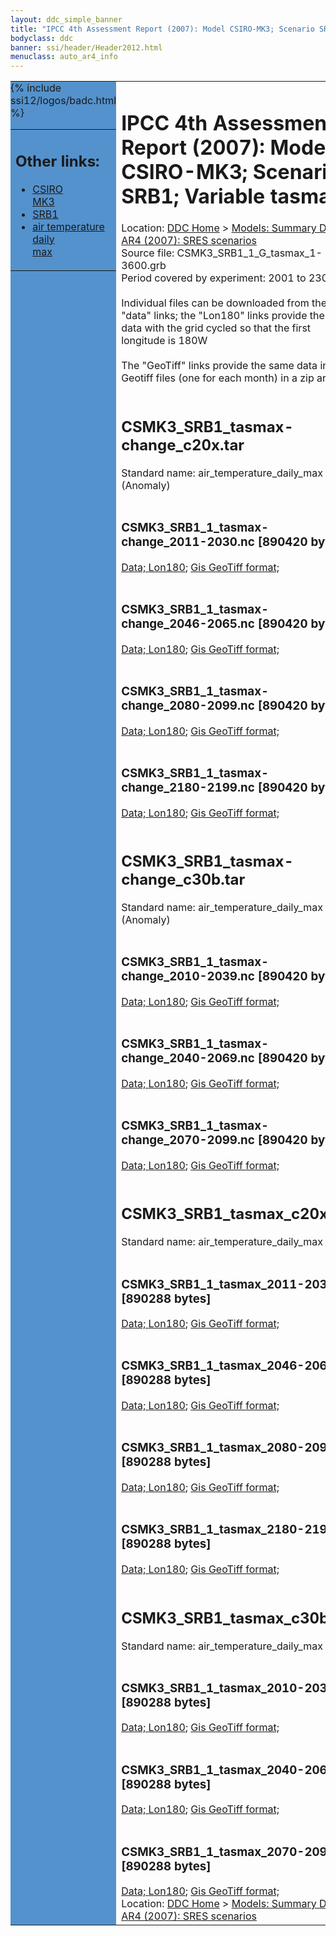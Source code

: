 ```yaml
---
layout: ddc_simple_banner
title: "IPCC 4th Assessment Report (2007): Model CSIRO-MK3; Scenario SRB1; Variable tasmax"
bodyclass: ddc
banner: ssi/header/Header2012.html
menuclass: auto_ar4_info
---
```



<table width="100%" border="0" cellspacing="0" cellpadding="0" style="border-collapse: collapse;">
<tr style="margin:0;padding:0;border:0;">
<td style="margin:0;padding:0;border:0;height:1pt;width:150pt;background:#5492CD;" valign="top" >

<div id="lh-col2" class="auto_ar4_info">
<table class="menumain" bgcolor="#5492CD" cellspacing="0" width="100%" border="0">
<tr><td>
<h2> Other links:</h2>
<ul>
<li><a href="/auto/ar4/model-CSIRO-MK3.html">CSIRO<br/>MK3</a></li>
<li><a href="/auto/ar4/scenario-SRB1.html">SRB1</a></li>
<li><a href="/auto/ar4/var-air_temperature_daily_max.html">air temperature daily<br/> max</a></li>
</ul>
</td></tr>
{% include ssi12/logos/badc.html %}
</table>
</div>
</td>
<td><h1>IPCC 4th Assessment Report (2007): Model CSIRO-MK3; Scenario SRB1; Variable tasmax</h1>

<!-- Breadcrumb1 -->
<div id="breadcrumb1" align="left">
Location: <a href="/index.html">DDC Home</a> > <a href="/sim/gcm_clim/">Models: Summary Data</a>
> <a href="/sim/gcm_clim/SRES_AR4/index.html">AR4 (2007): SRES scenarios</a>
</div>
<!-- End of Breadcrumb1 -->Source file: CSMK3_SRB1_1_G_tasmax_1-3600.grb
<br/>
Period covered by experiment: 2001 to 2300<br/>
<br/>Individual files can be downloaded from the "data" links; the "Lon180" links provide the same data
         with the grid cycled so that the first longitude is 180W<br/>
<br/>The "GeoTiff" links provide the same data in 12 Geotiff files (one for each month)
          in a zip archive<br/>
<br/><h2>CSMK3_SRB1_tasmax-change_c20x.tar</h2>
Standard name: air_temperature_daily_max (Anomaly)<br>
<br/><h3>CSMK3_SRB1_1_tasmax-change_2011-2030.nc [890420 bytes]</h3>
<a href="/cgi-bin/downl/ar4_nc/tasmax/CSMK3_SRB1_1_tasmax-change_2011-2030.nc">Data; </a><a href="/cgi-bin/downl/ar4_nc/tasmax/CSMK3_SRB1_1_tasmax-change_2011-2030.cyto180.nc"> Lon180</a>; <a href="/cgi-bin/downl/ar4_tif/tasmax/CSMK3_SRB1_1_tasmax-change_2011-2030.zip">Gis GeoTiff format; </a><br/>
<br/><h3>CSMK3_SRB1_1_tasmax-change_2046-2065.nc [890420 bytes]</h3>
<a href="/cgi-bin/downl/ar4_nc/tasmax/CSMK3_SRB1_1_tasmax-change_2046-2065.nc">Data; </a><a href="/cgi-bin/downl/ar4_nc/tasmax/CSMK3_SRB1_1_tasmax-change_2046-2065.cyto180.nc"> Lon180</a>; <a href="/cgi-bin/downl/ar4_tif/tasmax/CSMK3_SRB1_1_tasmax-change_2046-2065.zip">Gis GeoTiff format; </a><br/>
<br/><h3>CSMK3_SRB1_1_tasmax-change_2080-2099.nc [890420 bytes]</h3>
<a href="/cgi-bin/downl/ar4_nc/tasmax/CSMK3_SRB1_1_tasmax-change_2080-2099.nc">Data; </a><a href="/cgi-bin/downl/ar4_nc/tasmax/CSMK3_SRB1_1_tasmax-change_2080-2099.cyto180.nc"> Lon180</a>; <a href="/cgi-bin/downl/ar4_tif/tasmax/CSMK3_SRB1_1_tasmax-change_2080-2099.zip">Gis GeoTiff format; </a><br/>
<br/><h3>CSMK3_SRB1_1_tasmax-change_2180-2199.nc [890420 bytes]</h3>
<a href="/cgi-bin/downl/ar4_nc/tasmax/CSMK3_SRB1_1_tasmax-change_2180-2199.nc">Data; </a><a href="/cgi-bin/downl/ar4_nc/tasmax/CSMK3_SRB1_1_tasmax-change_2180-2199.cyto180.nc"> Lon180</a>; <a href="/cgi-bin/downl/ar4_tif/tasmax/CSMK3_SRB1_1_tasmax-change_2180-2199.zip">Gis GeoTiff format; </a><br/>
<br/><h2>CSMK3_SRB1_tasmax-change_c30b.tar</h2>
Standard name: air_temperature_daily_max (Anomaly)<br>
<br/><h3>CSMK3_SRB1_1_tasmax-change_2010-2039.nc [890420 bytes]</h3>
<a href="/cgi-bin/downl/ar4_nc/tasmax/CSMK3_SRB1_1_tasmax-change_2010-2039.nc">Data; </a><a href="/cgi-bin/downl/ar4_nc/tasmax/CSMK3_SRB1_1_tasmax-change_2010-2039.cyto180.nc"> Lon180</a>; <a href="/cgi-bin/downl/ar4_tif/tasmax/CSMK3_SRB1_1_tasmax-change_2010-2039.zip">Gis GeoTiff format; </a><br/>
<br/><h3>CSMK3_SRB1_1_tasmax-change_2040-2069.nc [890420 bytes]</h3>
<a href="/cgi-bin/downl/ar4_nc/tasmax/CSMK3_SRB1_1_tasmax-change_2040-2069.nc">Data; </a><a href="/cgi-bin/downl/ar4_nc/tasmax/CSMK3_SRB1_1_tasmax-change_2040-2069.cyto180.nc"> Lon180</a>; <a href="/cgi-bin/downl/ar4_tif/tasmax/CSMK3_SRB1_1_tasmax-change_2040-2069.zip">Gis GeoTiff format; </a><br/>
<br/><h3>CSMK3_SRB1_1_tasmax-change_2070-2099.nc [890420 bytes]</h3>
<a href="/cgi-bin/downl/ar4_nc/tasmax/CSMK3_SRB1_1_tasmax-change_2070-2099.nc">Data; </a><a href="/cgi-bin/downl/ar4_nc/tasmax/CSMK3_SRB1_1_tasmax-change_2070-2099.cyto180.nc"> Lon180</a>; <a href="/cgi-bin/downl/ar4_tif/tasmax/CSMK3_SRB1_1_tasmax-change_2070-2099.zip">Gis GeoTiff format; </a><br/>
<br/><h2>CSMK3_SRB1_tasmax_c20x.tar</h2>
Standard name: air_temperature_daily_max<br>
<br/><h3>CSMK3_SRB1_1_tasmax_2011-2030.nc [890288 bytes]</h3>
<a href="/cgi-bin/downl/ar4_nc/tasmax/CSMK3_SRB1_1_tasmax_2011-2030.nc">Data; </a><a href="/cgi-bin/downl/ar4_nc/tasmax/CSMK3_SRB1_1_tasmax_2011-2030.cyto180.nc"> Lon180</a>; <a href="/cgi-bin/downl/ar4_tif/tasmax/CSMK3_SRB1_1_tasmax_2011-2030.zip">Gis GeoTiff format; </a><br/>
<br/><h3>CSMK3_SRB1_1_tasmax_2046-2065.nc [890288 bytes]</h3>
<a href="/cgi-bin/downl/ar4_nc/tasmax/CSMK3_SRB1_1_tasmax_2046-2065.nc">Data; </a><a href="/cgi-bin/downl/ar4_nc/tasmax/CSMK3_SRB1_1_tasmax_2046-2065.cyto180.nc"> Lon180</a>; <a href="/cgi-bin/downl/ar4_tif/tasmax/CSMK3_SRB1_1_tasmax_2046-2065.zip">Gis GeoTiff format; </a><br/>
<br/><h3>CSMK3_SRB1_1_tasmax_2080-2099.nc [890288 bytes]</h3>
<a href="/cgi-bin/downl/ar4_nc/tasmax/CSMK3_SRB1_1_tasmax_2080-2099.nc">Data; </a><a href="/cgi-bin/downl/ar4_nc/tasmax/CSMK3_SRB1_1_tasmax_2080-2099.cyto180.nc"> Lon180</a>; <a href="/cgi-bin/downl/ar4_tif/tasmax/CSMK3_SRB1_1_tasmax_2080-2099.zip">Gis GeoTiff format; </a><br/>
<br/><h3>CSMK3_SRB1_1_tasmax_2180-2199.nc [890288 bytes]</h3>
<a href="/cgi-bin/downl/ar4_nc/tasmax/CSMK3_SRB1_1_tasmax_2180-2199.nc">Data; </a><a href="/cgi-bin/downl/ar4_nc/tasmax/CSMK3_SRB1_1_tasmax_2180-2199.cyto180.nc"> Lon180</a>; <a href="/cgi-bin/downl/ar4_tif/tasmax/CSMK3_SRB1_1_tasmax_2180-2199.zip">Gis GeoTiff format; </a><br/>
<br/><h2>CSMK3_SRB1_tasmax_c30b.tar</h2>
Standard name: air_temperature_daily_max<br>
<br/><h3>CSMK3_SRB1_1_tasmax_2010-2039.nc [890288 bytes]</h3>
<a href="/cgi-bin/downl/ar4_nc/tasmax/CSMK3_SRB1_1_tasmax_2010-2039.nc">Data; </a><a href="/cgi-bin/downl/ar4_nc/tasmax/CSMK3_SRB1_1_tasmax_2010-2039.cyto180.nc"> Lon180</a>; <a href="/cgi-bin/downl/ar4_tif/tasmax/CSMK3_SRB1_1_tasmax_2010-2039.zip">Gis GeoTiff format; </a><br/>
<br/><h3>CSMK3_SRB1_1_tasmax_2040-2069.nc [890288 bytes]</h3>
<a href="/cgi-bin/downl/ar4_nc/tasmax/CSMK3_SRB1_1_tasmax_2040-2069.nc">Data; </a><a href="/cgi-bin/downl/ar4_nc/tasmax/CSMK3_SRB1_1_tasmax_2040-2069.cyto180.nc"> Lon180</a>; <a href="/cgi-bin/downl/ar4_tif/tasmax/CSMK3_SRB1_1_tasmax_2040-2069.zip">Gis GeoTiff format; </a><br/>
<br/><h3>CSMK3_SRB1_1_tasmax_2070-2099.nc [890288 bytes]</h3>
<a href="/cgi-bin/downl/ar4_nc/tasmax/CSMK3_SRB1_1_tasmax_2070-2099.nc">Data; </a><a href="/cgi-bin/downl/ar4_nc/tasmax/CSMK3_SRB1_1_tasmax_2070-2099.cyto180.nc"> Lon180</a>; <a href="/cgi-bin/downl/ar4_tif/tasmax/CSMK3_SRB1_1_tasmax_2070-2099.zip">Gis GeoTiff format; </a><br/>
<!-- Breadcrumb2 -->
<div id="breadcrumb2" align="left">
Location: <a href="/index.html">DDC Home</a> > <a href="/sim/gcm_clim/">Models: Summary Data</a>
> <a href="/sim/gcm_clim/SRES_AR4/index.html">AR4 (2007): SRES scenarios</a>
</div>
<!-- End of Breadcrumb2 --></td></tr></table>
